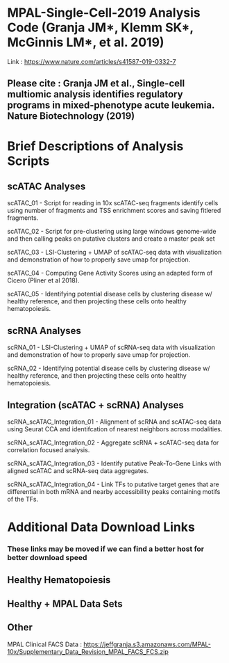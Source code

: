 # MPAL-Single-Cell-2019 Analysis Code (Granja JM*, Klemm SK*, McGinnis LM*, et al. 2019)

Link : https://www.nature.com/articles/s41587-019-0332-7

## Please cite : Granja JM et al., Single-cell multiomic analysis identifies regulatory programs in mixed-phenotype acute leukemia. Nature Biotechnology (2019)

# Brief Descriptions of Analysis Scripts

## scATAC Analyses

scATAC_01 - Script for reading in 10x scATAC-seq fragments identify cells using number of fragments and TSS enrichment scores and saving fitlered fragments.

scATAC_02 - Script for pre-clustering using large windows genome-wide and then calling peaks on putative clusters and create a master peak set

scATAC_03 - LSI-Clustering + UMAP of scATAC-seq data with visualization and demonstration of how to properly save
umap for projection.

scATAC_04 - Computing Gene Activity Scores using an adapted form of Cicero (Pliner et al 2018).

scATAC_05 - Identifying potential disease cells by clustering disease w/ healthy reference, and then projecting these
cells onto healthy hematopoiesis.

## scRNA Analyses

scRNA_01 - LSI-Clustering + UMAP of scRNA-seq data with visualization and demonstration of how to properly save
umap for projection.

scRNA_02 - Identifying potential disease cells by clustering disease w/ healthy reference, and then projecting these
cells onto healthy hematopoiesis.

## Integration (scATAC + scRNA) Analyses

scRNA_scATAC_Integration_01 - Alignment of scRNA and scATAC-seq data using Seurat CCA and identifcation of nearest
neighbors across modalities.

scRNA_scATAC_Integration_02 - Aggregate scRNA + scATAC-seq data for correlation focused analysis.

scRNA_scATAC_Integration_03 - Identify putative Peak-To-Gene Links with aligned scATAC and scRNA-seq data aggregates.

scRNA_scATAC_Integration_04 - Link TFs to putative target genes that are differential in both mRNA and nearby accessibility peaks containing motifs of the TFs.

# Additional Data Download Links

### These links may be moved if we can find a better host for better download speed

## Healthy Hematopoiesis

## Healthy + MPAL Data Sets

## Other

MPAL Clinical FACS Data : https://jeffgranja.s3.amazonaws.com/MPAL-10x/Supplementary_Data_Revision_MPAL_FACS_FCS.zip



